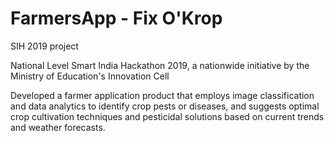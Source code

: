 # FarmersApp - Fix O'Krop
SIH 2019 project

National Level Smart India Hackathon 2019, a nationwide initiative by the Ministry of Education's Innovation Cell

Developed a farmer application product that employs image classification and data analytics to identify crop pests or diseases, and suggests optimal crop cultivation techniques and pesticidal solutions based on current trends and weather forecasts.
